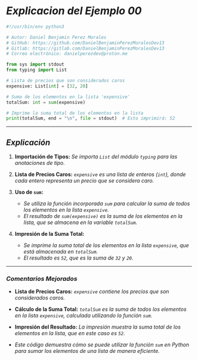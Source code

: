 <!-- Autor: Daniel Benjamin Perez Morales -->
<!-- GitHub: https://github.com/DanielBenjaminPerezMoralesDev13 -->
<!-- Gitlab: https://gitlab.com/DanielBenjaminPerezMoralesDev13 -->
<!-- Correo electrónico: danielperezdev@proton.me -->

# ***Explicacion del Ejemplo 00***

```python
#!/usr/bin/env python3

# Autor: Daniel Benjamin Perez Morales
# GitHub: https://github.com/DanielBenjaminPerezMoralesDev13
# Gitlab: https://gitlab.com/DanielBenjaminPerezMoralesDev13
# Correo electrónico: danielperezdev@proton.me

from sys import stdout
from typing import List

# Lista de precios que son considerados caros
expensive: List[int] = [32, 20]

# Suma de los elementos en la lista 'expensive'
totalSum: int = sum(expensive)

# Imprime la suma total de los elementos en la lista
print(totalSum, end = "\n", file = stdout)  # Esto imprimirá: 52
```

---

## ***Explicación***

1. **Importación de Tipos:** *Se importa `List` del módulo `typing` para las anotaciones de tipo.*

2. **Lista de Precios Caros:** *`expensive` es una lista de enteros (`int`), donde cada entero representa un precio que se considera caro.*

3. **Uso de `sum`:**
   - *Se utiliza la función incorporada `sum` para calcular la suma de todos los elementos en la lista `expensive`.*
   - *El resultado de `sum(expensive)` es la suma de los elementos en la lista, que se almacena en la variable `totalSum`.*

4. **Impresión de la Suma Total:**
   - *Se imprime la suma total de los elementos en la lista `expensive`, que está almacenada en `totalSum`.*
   - *El resultado es `52`, que es la suma de `32` y `20`.*

---

### ***Comentarios Mejorados***

- **Lista de Precios Caros:** *`expensive` contiene los precios que son considerados caros.*
- **Cálculo de la Suma Total:** *`totalSum` es la suma de todos los elementos en la lista `expensive`, calculada utilizando la función `sum`.*
- **Impresión del Resultado:** *La impresión muestra la suma total de los elementos en la lista, que en este caso es `52`.*

- *Este código demuestra cómo se puede utilizar la función `sum` en Python para sumar los elementos de una lista de manera eficiente.*
